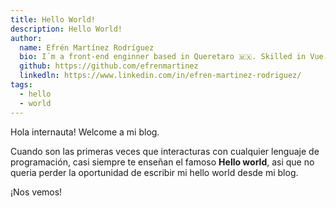 ```yaml
---
title: Hello World!
description: Hello World!
author: 
  name: Efrén Martínez Rodríguez
  bio: I´m a front-end enginner based in Queretaro 🇲🇽. Skilled in Vue.js & Nuxt.js, JavaScript (ES6+), HTML & (S)CSS and much more.
  github: https://github.com/efrenmartinez
  linkedln: https://www.linkedin.com/in/efren-martinez-rodriguez/
tags: 
  - hello
  - world
---
```


Hola internauta! Welcome a mi blog.

Cuando son las primeras veces que interacturas con cualquier lenguaje de programación,
casi siempre te enseñan el famoso **Hello world**, asi que no queria perder la oportunidad de escribir mi hello world desde mi blog. 

¡Nos vemos!